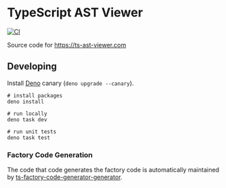 ﻿# TypeScript AST Viewer

[![CI](https://github.com/dsherret/ts-ast-viewer/workflows/CI/badge.svg)](https://github.com/dsherret/ts-ast-viewer/actions?query=workflow%3ACI)

Source code for https://ts-ast-viewer.com

## Developing

Install [Deno](https://deno.com) canary (`deno upgrade --canary`).

```
# install packages
deno install

# run locally
deno task dev

# run unit tests
deno task test
```

### Factory Code Generation

The code that code generates the factory code is automatically maintained by
[ts-factory-code-generator-generator](https://github.com/dsherret/ts-factory-code-generator-generator/).
